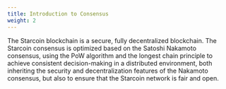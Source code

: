 ```yaml
---
title: Introduction to Consensus
weight: 2
---
```


The Starcoin blockchain is a secure, fully decentralized blockchain. The Starcoin consensus is optimized based on the Satoshi Nakamoto consensus, using the PoW algorithm and the longest chain principle to achieve consistent decision-making in a distributed environment, both inheriting the security and decentralization features of the Nakamoto consensus, but also to ensure that the Starcoin network is fair and open.
